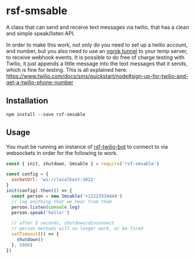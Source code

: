 # rsf-smsable

A class that can send and receive text messages via twilio,
that has a clean and simple speak/listen API.

In order to make this work, not only do you need to set up a twilio account, and number,
but you also need to use an [ngrok tunnel](https://ngrok.com/) to your temp server, to receive webhook events.
It is possible to do free of charge testing with Twilio, it just appends a little message into the text messages that it sends, which is fine for testing.
This is all explained here: https://www.twilio.com/docs/sms/quickstart/node#sign-up-for-twilio-and-get-a-twilio-phone-number

## Installation
`npm install --save rsf-smsable`

## Usage

You must be running an instance of [rsf-twilio-bot](https://github.com/rapid-sensemaking-framework/rsf-twilio-bot) to connect to via websockets in order for the following to work.

```javascript
const { init, shutdown, Smsable } = require('rsf-smsable')

const config = {
  socketUrl: 'ws://localhost:3022'
}
init(config).then(() => {
  const person = new Smsable('+12223334444')
  // log anything that we hear from them
  person.listen(console.log)
  person.speak('hello!')

  // after 5 seconds, shutdown/disconnect
  // person methods will no longer work, or be fired
  setTimeout(() => {
    shutdown()
  }, 5000)
})

```